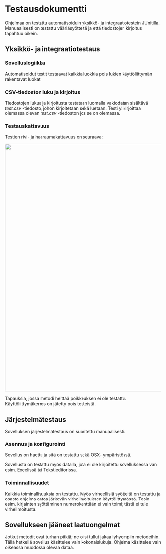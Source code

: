 # Testausdokumentti

Ohjelmaa on testattu automatisoiduin yksikkö- ja integraatiotestein JUnitilla. Manuaalisesti on testattu vääriäsyötteitä ja
että tiedostojen kirjoitus tapahtuu oikein.

## Yksikkö- ja integraatiotestaus

### Sovelluslogiikka

Automatisoidut testit testaavat kaikkia luokkia pois lukien käyttöliittymän rakentavat luokat. 

### CSV-tiedoston luku ja kirjoitus

Tiedostojen lukua ja kirjoitusta testataan luomalla vakiodatan sisältävä *test.csv* -tiedosto, johon kirjoitetaan sekä luetaan.
Testi ylikirjoittaa olemassa olevan *test.csv* -tiedoston jos se on olemassa.

### Testauskattavuus

Testien rivi- ja haaraumakattavuus on seuraava:

<img src="https://github.com/miikahyttinen/Otm-harjoitustyo-Yksinkertainen-kirjanpitosovellus/blob/master/dokumentaatio/testikattavuus.png" width="800">

Tapauksia, jossa metodi heittää poikkeuksen ei ole testattu. Käyttöliittymäkerros on jätetty pois testeistä.

## Järjestelmätestaus

Sovelluksen järjestelmätestaus on suoritettu manuaalisesti.

### Asennus ja konfigurointi

Sovellus on haettu ja sitä on testattu sekä OSX- ympäristössä. 

Sovellusta on testattu myös datalla, jota ei ole kirjoitettu sovelluksessa van esim. Excelissä tai Tekstieditorissa.

### Toiminnallisuudet

Kaikkia toiminallisuuksia on testattu. Myös virheellisiä syötteitä on testattu ja osasta ohjelma antaa järkevän virheilmoituksen 
käyttölittymässä. Tosin esim. kirjainten syöttäminen numerokenttään ei vain toimi; tästä ei tule virheilmoitusta.

## Sovellukseen jääneet laatuongelmat

Jotkut metodit ovat turhan pitkiä; ne olisi tullut jakaa lyhyempiin metodeihin. Tällä hetkellä sovellus käsittelee vain kokonaislukuja.
Ohjelma käsittelee vain oikeassa muodossa olevaa dataa. 
